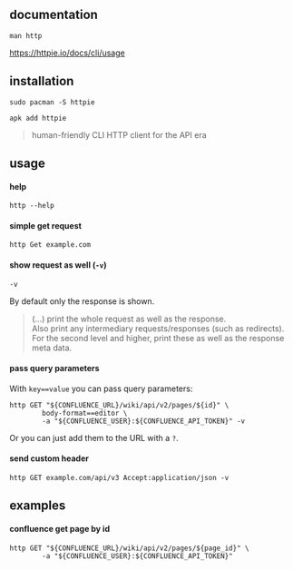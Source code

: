## documentation

```
man http
```

https://httpie.io/docs/cli/usage

## installation

```
sudo pacman -S httpie
```

```
apk add httpie
```

> human-friendly CLI HTTP client for the API era

## usage

#### help

```
http --help
```

#### simple get request

```
http Get example.com
```

#### show request as well (`-v`)

`-v`

By default only the response is shown.

> (...) print the whole request as well as the response.\
Also print any intermediary  requests/responses  (such as redirects).\
For the second level and higher, print these as well as the response meta data.

#### pass query parameters

With `key==value` you can pass query parameters:
```
http GET "${CONFLUENCE_URL}/wiki/api/v2/pages/${id}" \
        body-format==editor \
        -a "${CONFLUENCE_USER}:${CONFLUENCE_API_TOKEN}" -v
```

Or you can just add them to the URL with a `?`.

#### send custom header

```
http GET example.com/api/v3 Accept:application/json -v
```

## examples

#### confluence get page by id

```
http GET "${CONFLUENCE_URL}/wiki/api/v2/pages/${page_id}" \
        -a "${CONFLUENCE_USER}:${CONFLUENCE_API_TOKEN}"
```
